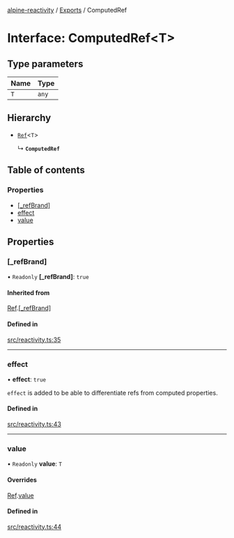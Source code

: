 [alpine-reactivity](../README.md) / [Exports](../modules.md) / ComputedRef

# Interface: ComputedRef\<T\>

## Type parameters

| Name | Type |
| :------ | :------ |
| `T` | `any` |

## Hierarchy

- [`Ref`](Ref.md)\<`T`\>

  ↳ **`ComputedRef`**

## Table of contents

### Properties

- [[\_refBrand]](ComputedRef.md#[_refbrand])
- [effect](ComputedRef.md#effect)
- [value](ComputedRef.md#value)

## Properties

### [\_refBrand]

• `Readonly` **[\_refBrand]**: ``true``

#### Inherited from

[Ref](Ref.md).[[_refBrand]](Ref.md#[_refbrand])

#### Defined in

[src/reactivity.ts:35](https://github.com/JuroOravec/alpinui/blob/776eba5cb45e54fd3c07a38074142c3263ba6194/packages/alpine-reactivity/src/reactivity.ts#L35)

___

### effect

• **effect**: ``true``

`effect` is added to be able to differentiate refs from computed properties.

#### Defined in

[src/reactivity.ts:43](https://github.com/JuroOravec/alpinui/blob/776eba5cb45e54fd3c07a38074142c3263ba6194/packages/alpine-reactivity/src/reactivity.ts#L43)

___

### value

• `Readonly` **value**: `T`

#### Overrides

[Ref](Ref.md).[value](Ref.md#value)

#### Defined in

[src/reactivity.ts:44](https://github.com/JuroOravec/alpinui/blob/776eba5cb45e54fd3c07a38074142c3263ba6194/packages/alpine-reactivity/src/reactivity.ts#L44)

